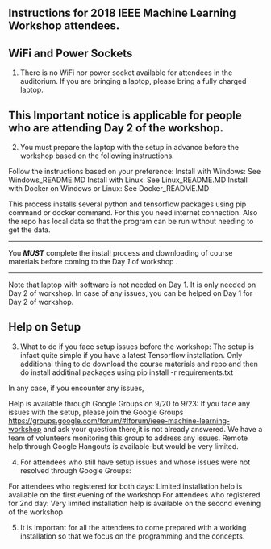 
Instructions for 2018 IEEE Machine Learning Workshop attendees.
---------------------------------------------------------------

WiFi and Power Sockets
---------------------------------------
1. There is no WiFi nor power socket available for attendees in the auditorium.
If you are bringing a laptop, please bring a fully charged laptop.


This Important notice is applicable for people who are attending Day 2 of the workshop.
----------------------------------------------------------------------------------------------------------------------------

2. You must prepare the laptop with the setup in advance before the workshop based on the following instructions.

Follow the instructions based on your preference:
Install with Windows: See Windows_README.MD
Install with Linux: See Linux_README.MD
Install with Docker on Windows or Linux: See Docker_README.MD


This process installs several python and tensorflow packages using pip command or docker command. 
For this you need internet connection.
Also the repo has local data so that the program can be run without needing to get the data.

 ***********************************************************************************************
 You ***MUST*** complete the install process and downloading of course materials before coming to the Day *1* of workshop . 
 ***********************************************************************************************

Note that laptop with software is not needed on Day 1. It is only needed on Day 2 of workshop.
In case of any issues, you can be helped on Day 1 for Day 2 of workshop.

Help on Setup
-----------------------------------

3. What to do if you face setup issues before the workshop:
The setup is infact quite simple if you have a latest Tensorflow installation. 
Only additional thing to do download the course materials and repo and then do install additinal packages using
pip install -r requirements.txt 

In any case, if you encounter any issues,

Help is available through Google Groups on 9/20 to 9/23: If you face any issues with the setup, please join the Google Groups
https://groups.google.com/forum/#!forum/ieee-machine-learning-workshop
and ask your question there,it is not already answered. 
We have a team of volunteers monitoring this group to address any issues. 
Remote help through Google Hangouts is available-but would be very limited.


4. For attendees who still have setup issues and whose issues were not resolved through Google Groups:

For attendees who registered for both days: Limited installation help is available on the first evening of the workshop 
For attendees who registered for 2nd day: Very limited installation help is available on the second evening of the workshop 


5. It is important for all the attendees to come prepared with a working installation so that we focus on the programming and the concepts.


